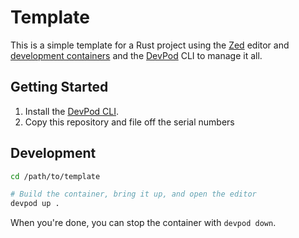 # Template

This is a simple template for a Rust project using the [Zed](https://zed.dev/) editor and [development containers](https://containers.dev/) and the [DevPod](https://devpod.sh/) CLI to manage it all.

## Getting Started

1. Install the [DevPod CLI](https://devpod.sh/docs/getting-started/install#install-devpod-cli).
2. Copy this repository and file off the serial numbers

## Development

```bash
cd /path/to/template

# Build the container, bring it up, and open the editor
devpod up .
```

When you're done, you can stop the container with `devpod down`.
